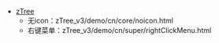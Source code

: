 

- [zTree](http://www.ztree.me/v3/demo.php#_104)
    - 无icon：zTree_v3/demo/cn/core/noicon.html
    - 右键菜单：zTree_v3/demo/cn/super/rightClickMenu.html
    

